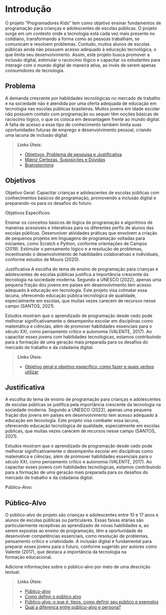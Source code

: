 # Introdução

O projeto "Programadores Kids" tem como objetivo ensinar fundamentos de programação para crianças e adolescentes de escolas públicas. O projeto surge em um contexto onde a tecnologia está cada vez mais presente no cotidiano, transformando a forma como as pessoas trabalham, se comunicam e resolvem problemas. Contudo, muitos alunos de escolas públicas ainda não possuem acesso adequado à educação tecnológica, o que limita seu desenvolvimento. Assim, este projeto busca promover a inclusão digital, estimular o raciocínio lógico e capacitar os estudantes para interagir com o mundo digital de maneira ativa, ao invés de serem apenas consumidores de tecnologia.

## Problema
A demanda crescente por habilidades tecnológicas no mercado de trabalho e na sociedade não é atendida por uma oferta adequada 
de educação em tecnologia nas escolas públicas brasileiras. Muitos jovens em idade escolar não possuem contato com programação ou
sequer têm noções básicas de raciocínio lógico, o que os coloca em desvantagem frente ao mundo digital. A falta de acesso a esse
tipo de conhecimento também limita suas oportunidades futuras de emprego e desenvolvimento pessoal, criando uma lacuna de
inclusão digital.

> **Links Úteis**:
> - [Objetivos, Problema de pesquisa e Justificativa](https://medium.com/@versioparole/objetivos-problema-de-pesquisa-e-justificativa-c98c8233b9c3)
> - [Matriz Certezas, Suposições e Dúvidas](https://medium.com/educa%C3%A7%C3%A3o-fora-da-caixa/matriz-certezas-suposi%C3%A7%C3%B5es-e-d%C3%BAvidas-fa2263633655)
> - [Brainstorming](https://www.euax.com.br/2018/09/brainstorming/)

## Objetivos

Objetivo Geral:
Capacitar crianças e adolescentes de escolas públicas com conhecimentos básicos de programação, promovendo a inclusão digital e preparando-os para os desafios do futuro.

Objetivos Específicos:

Ensinar os conceitos básicos de lógica de programação e algoritmos de maneiras acessíveis e interativas para os diferentes perfis de alunos das escolas públicas.
Desenvolver atividades práticas que envolvem a criação de pequenos projetos em linguagens de programação voltadas para iniciantes, como Scratch e Python, conforme orientações de Campos (2019).
Estimular o pensamento lógico e a resolução de problemas, incentivando o desenvolvimento de habilidades colaborativas e individuais, conforme estudos de Moura (2020).

Justificativa
A escolha do tema de ensino de programação para crianças e adolescentes de escolas públicas justifica a importância crescente da tecnologia na sociedade moderna. Segundo a UNESCO (2022), apenas uma pequena fração dos jovens em países em desenvolvimento tem acesso adequado à educação em tecnologia. Este projeto visa colmatar essa lacuna, oferecendo educação pública tecnológica de qualidade, especialmente em escolas, que muitas vezes carecem de recursos nesse campo (SANTOS, 2021).

Estudos mostram que o aprendizado de programação desde cedo pode melhorar significativamente o desempenho escolar em disciplinas como matemática e ciências, além de promover habilidades essenciais para o século XXI, como pensamento crítico e autonomia (VALENTE, 2017). Ao capacitar esses jovens com habilidades tecnológicas, estamos contribuindo para a formação de uma geração mais preparada para os desafios do mercado de trabalho e da cidadania digital.
 
> **Links Úteis**:
> - [Objetivo geral e objetivo específico: como fazer e quais verbos utilizar](https://blog.mettzer.com/diferenca-entre-objetivo-geral-e-objetivo-especifico/)

## Justificativa

A escolha do tema de ensino de programação para crianças e adolescentes de escolas públicas se justifica pela importância crescente da tecnologia na sociedade moderna. Segundo a UNESCO (2022), apenas uma pequena fração dos jovens em países em desenvolvimento tem acesso adequado à educação em tecnologia. Este projeto visa combater essa lacuna, oferecendo educação tecnológica de qualidade, especialmente em escolas públicas, que muitas vezes carecem de recursos nesse campo (SANTOS, 2021).

Estudos mostram que o aprendizado de programação desde cedo pode melhorar significativamente o desempenho escolar em disciplinas como matemática e ciências, além de promover habilidades essenciais para o século XXI, como pensamento crítico e autonomia (VALENTE, 2017). Ao capacitar esses jovens com habilidades tecnológicas, estamos contribuindo para a formação de uma geração mais preparada para os desafios do mercado de trabalho e da cidadania digital.

Público-Alvo:

## Público-Alvo

O público-alvo do projeto são crianças e adolescentes entre 10 e 17 anos e alunos de escolas públicas ou particulares. Essas faixas etárias são particularmente receptivas ao aprendizado de novas habilidades e, ao serem expostas ao ensino de programação, têm a oportunidade de desenvolver competências essenciais, como resolução de problemas, pensamento crítico e criatividade. A inclusão digital é fundamental para preparar esses jovens para o futuro, conforme sugerido por autores como Valente (2017), que destaca a importância da tecnologia na formação educacional.

Adicione informações sobre o público-alvo por meio de uma descrição textual.

> **Links Úteis**:
> - [Público-alvo](https://blog.hotmart.com/pt-br/publico-alvo/)
> - [Como definir o público alvo](https://exame.com/pme/5-dicas-essenciais-para-definir-o-publico-alvo-do-seu-negocio/)
> - [Público-alvo: o que é, tipos, como definir seu público e exemplos](https://klickpages.com.br/blog/publico-alvo-o-que-e/)
> - [Qual a diferença entre público-alvo e persona?](https://rockcontent.com/blog/diferenca-publico-alvo-e-persona/)
